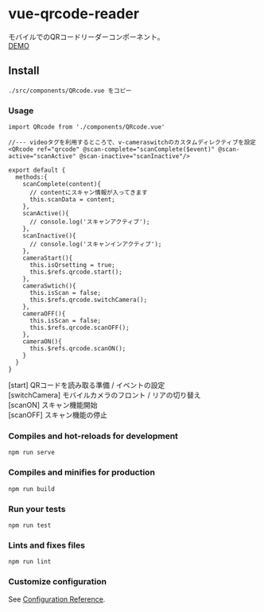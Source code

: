 # vue-qrcode-reader
モバイルでのQRコードリーダーコンポーネント。  
[DEMO](https://large014.github.io/vue-qrcode-reader/)

## Install
```
./src/components/QRcode.vue をコピー
```

### Usage
```
import QRcode from './components/QRcode.vue'

//--- videoタグを利用するところで、v-cameraswitchのカスタムディレクティブを設定
<QRcode ref="qrcode" @scan-complete="scanComplete($event)" @scan-active="scanActive" @scan-inactive="scanInactive"/>

export default {
  methods:{
    scanComplete(content){
      // contentにスキャン情報が入ってきます
      this.scanData = content;
    },
    scanActive(){
      // console.log('スキャンアクティブ');
    },
    scanInactive(){
      // console.log('スキャンインアクティブ');
    },
    cameraStart(){
      this.isQrsetting = true;
      this.$refs.qrcode.start();
    },
    cameraSwtich(){
      this.isScan = false;
      this.$refs.qrcode.switchCamera();
    },
    cameraOFF(){
      this.isScan = false;
      this.$refs.qrcode.scanOFF();
    },
    cameraON(){
      this.$refs.qrcode.scanON();
    }
  }
}
```

[start] QRコードを読み取る準備 / イベントの設定  
[switchCamera] モバイルカメラのフロント / リアの切り替え  
[scanON] スキャン機能開始  
[scanOFF] スキャン機能の停止  


### Compiles and hot-reloads for development
```
npm run serve
```

### Compiles and minifies for production
```
npm run build
```

### Run your tests
```
npm run test
```

### Lints and fixes files
```
npm run lint
```

### Customize configuration
See [Configuration Reference](https://cli.vuejs.org/config/).
